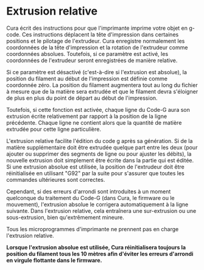 Extrusion relative
====
Cura écrit des instructions pour que l'imprimante imprime votre objet en g-code. Ces instructions déplacent la tête d'impression dans certaines positions et le pilotage de l'extrudeur. Cura enregistre normalement les coordonnées de la tête d'impression et la rotation de l'extrudeur comme coordonnées absolues. Toutefois, si ce paramètre est activé, les coordonnées de l'extrudeur seront enregistrées de manière relative.

Si ce paramètre est désactivé (c'est-à-dire si l'extrusion est absolue), la position du filament au début de l'impression est définie comme coordonnée zéro. La position du filament augmentera tout au long du fichier à mesure que de la matière sera extrudée et que le filament devra s'éloigner de plus en plus du point de départ au début de l'impression.

Toutefois, si cette fonction est activée, chaque ligne du Code-G aura son extrusion écrite relativement par rapport à la position de la ligne précédente. Chaque ligne ne contient alors que la quantité de matière extrudée pour cette ligne particulière.

L'extrusion relative facilite l'édition du code g après sa génération. Si de la matière supplémentaire doit être extrudée quelque part entre les deux (pour ajouter ou supprimer des segments de ligne ou pour ajuster les débits), la nouvelle extrusion doit simplement être écrite dans la partie qui est éditée. Si une extrusion absolue est utilisée, la position de l'extrudeur doit être réinitialisée en utilisant "G92" par la suite pour s'assurer que toutes les commandes ultérieures sont correctes.

Cependant, si des erreurs d'arrondi sont introduites à un moment quelconque du traitement du Code-G (dans Cura, le firmware ou le mouvement), l'extrusion absolue le corrigera automatiquement à la ligne suivante. Dans l'extrusion relative, cela entraînera une sur-extrusion ou une sous-extrusion, bien qu'extrêmement mineure.

Tous les microprogrammes d'imprimante ne prennent pas en charge l'extrusion relative.

**Lorsque l'extrusion absolue est utilisée, Cura réinitialisera toujours la position du filament tous les 10 mètres afin d'éviter les erreurs d'arrondi en virgule flottante dans le firmware.**


